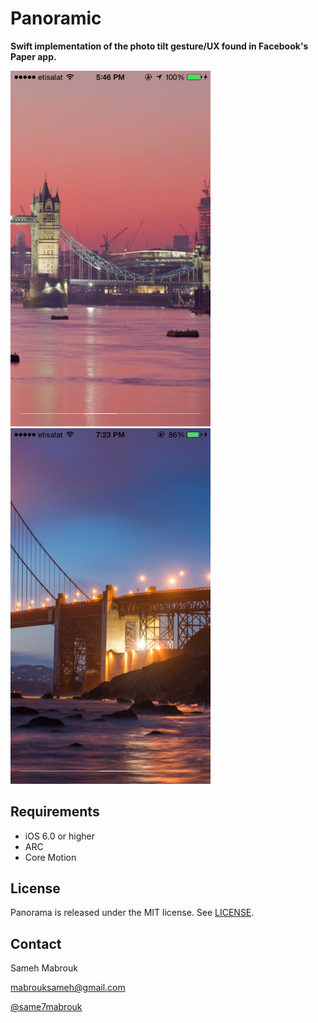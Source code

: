 Panoramic
=========

**Swift implementation of the photo tilt gesture/UX found in Facebook's Paper app.**

<img src="screenshot.PNG" alt="Screenshot" width="320px"/>
<img src="screenshot-1.PNG" alt="Screenshot" width="320px"/>


Requirements
----------
* iOS 6.0 or higher
* ARC
* Core Motion

## License
Panorama is released under the MIT license. See
[LICENSE](https://github.com/iSame7/Panoramic/blob/master/LICENSE.md).

Contact
----------

Sameh Mabrouk

[mabrouksameh@gmail.com][2]

[@same7mabrouk][3] 

  [2]: mailto:mabrouksameh@gmail.com
  [3]: http://twitter.com/same7mabrouk
